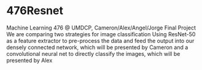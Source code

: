# 476Resnet
Machine Learning 476 @ UMDCP, Cameron/Alex/Angel/Jorge Final Project
We are comparing two strategies for image classification
Using ResNet-50 as a feature extractor to pre-process the data and feed the output into our densely connected network, which will be presented by Cameron
and a convolutional neural net to directly classify the images, which will be presented by Alex
